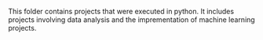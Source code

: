 This folder contains projects that were executed in python. 
It includes projects involving data analysis and the imprementation of machine learning projects.
